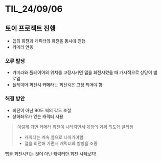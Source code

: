 # TIL_24/09/06

## 토이 프로젝트 진행

- 맵의 회전과 캐릭터의 회전을 동시에 진행
- 카메라 연동

### 오류 발생
- 카메라와 플레이어의 위치를 고정시키면 맵을 회전시켰을 때 가시적으로 상당이 별로임
- 플레이어 회전시 카메라는 회전각은 고정 되어야 함


### 해결 방안
- 회전이 아닌 90도 씩의 각도 조절
- 상하좌우가 있는 캐릭터 사용

> 이렇게 되면 카메라 회전이 사라지면서 게임의 기획 의도와 달라짐 <br>
> - 캐릭터는 계속 앞으로 나아가야함
> - 맵을 회전해 가면서 캐릭터의 방향을 조종

맵을 회전시키는 것이 아닌 캐릭터만 회전 시켜보자!
